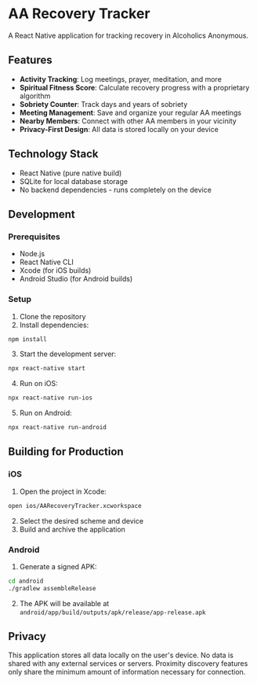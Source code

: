 # AA Recovery Tracker

A React Native application for tracking recovery in Alcoholics Anonymous.

## Features

- **Activity Tracking**: Log meetings, prayer, meditation, and more
- **Spiritual Fitness Score**: Calculate recovery progress with a proprietary algorithm
- **Sobriety Counter**: Track days and years of sobriety
- **Meeting Management**: Save and organize your regular AA meetings
- **Nearby Members**: Connect with other AA members in your vicinity
- **Privacy-First Design**: All data is stored locally on your device

## Technology Stack

- React Native (pure native build)
- SQLite for local database storage
- No backend dependencies - runs completely on the device

## Development

### Prerequisites

- Node.js
- React Native CLI
- Xcode (for iOS builds)
- Android Studio (for Android builds)

### Setup

1. Clone the repository
2. Install dependencies:

```bash
npm install
```

3. Start the development server:

```bash
npx react-native start
```

4. Run on iOS:

```bash
npx react-native run-ios
```

5. Run on Android:

```bash
npx react-native run-android
```

## Building for Production

### iOS

1. Open the project in Xcode:

```bash
open ios/AARecoveryTracker.xcworkspace
```

2. Select the desired scheme and device
3. Build and archive the application

### Android

1. Generate a signed APK:

```bash
cd android
./gradlew assembleRelease
```

2. The APK will be available at `android/app/build/outputs/apk/release/app-release.apk`

## Privacy

This application stores all data locally on the user's device. No data is shared with any external services or servers. Proximity discovery features only share the minimum amount of information necessary for connection.